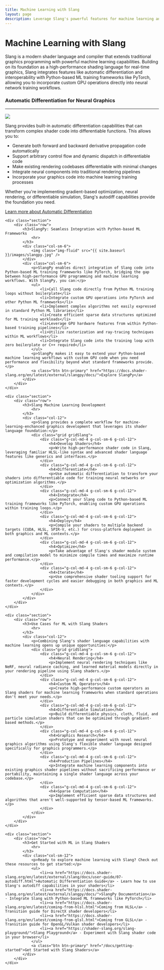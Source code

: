 ```yaml
---
title: Machine Learning with Slang
layout: page
description: Leverage Slang's powerful features for machine learning and neural graphics applications
---
```


# Machine Learning with Slang

Slang is a modern shader language and compiler that extends traditional graphics programming with powerful machine learning capabilities. Building on its foundation as a high-performance shading language for real-time graphics, Slang integrates features like automatic differentiation and interoperability with Python-based ML training frameworks like PyTorch, allowing you to incorporate custom GPU operations directly into neural network training workflows.

<div class="container">
    <div class="section">
        <div class="row">
            <h3>Automatic Differentiation for Neural Graphics
                <hr>
            </h3>
            <div class="col-sm-6">
                <img class="img-fluid" src="{{ site.baseurl }}/images/autodiff.jpg" />
            </div>
            <div class="col-sm-6">
                <p>Slang provides built-in automatic differentiation capabilities that can transform complex shader code into differentiable functions. This allows you to:</p>
                <ul>
                    <li>Generate both forward and backward derivative propagation code automatically</li>
                    <li>Support arbitrary control flow and dynamic dispatch in differentiable code</li>
                    <li>Make existing rendering codebases differentiable with minimal changes</li>
                    <li>Integrate neural components into traditional rendering pipelines</li>
                    <li>Incorporate your graphics code into machine learning training processes</li>
                </ul>
                <p>Whether you're implementing gradient-based optimization, neural rendering, or differentiable simulation, Slang's autodiff capabilities provide the foundation you need.</p>
                <a class="btn btn-primary" href="https://docs.shader-slang.org/en/latest/external/slang/docs/user-guide/07-autodiff.html">Learn more about Automatic Differentiation</a>
            </div>
        </div>
    </div>

    <div class="section">
        <div class="row">
            <h3>SlangPy: Seamless Integration with Python-based ML Frameworks
                <hr>
            </h3>
            <div class="col-sm-6">
                <img class="img-fluid" src="{{ site.baseurl }}/images/slangpy.jpg" />
            </div>
            <div class="col-sm-6">
                <p>SlangPy enables direct integration of Slang code into Python-based ML training frameworks like PyTorch, bridging the gap between high-performance GPU programming and machine learning workflows. With SlangPy, you can:</p>
                <ul>
                    <li>Call Slang code directly from Python ML training loops without boilerplate</li>
                    <li>Integrate custom GPU operations into PyTorch and other Python ML frameworks</li>
                    <li>Implement complex algorithms not easily expressed in standard Python ML libraries</li>
                    <li>Create efficient sparse data structures optimized for ML training workloads</li>
                    <li>Leverage GPU hardware features from within Python-based training pipelines</li>
                    <li>Utilize rasterization and ray-tracing techniques within ML workflows</li>
                    <li>Integrate Slang code into the training loop with zero boilerplate or C++ required</li>
                </ul>
                <p>SlangPy makes it easy to extend your Python-based machine learning workflows with custom GPU code when you need performance and flexibility beyond what standard frameworks provide.</p>
                <a class="btn btn-primary" href="https://docs.shader-slang.org/en/latest/external/slangpy/docs/">Explore SlangPy</a>
            </div>
        </div>
    </div>

    <div class="section">
        <div class="row">
            <h3>Slang Machine Learning Development
                <hr>
            </h3>
            <div class="col-12">
                <p>Slang provides a complete workflow for machine-learning-enchanced graphics development that leverages its shader language foundation:</p>
                <div class="grid gridSlang">
                    <div class="g-col-md-4 g-col-sm-6 g-col-12">
                        <h4>Develop Shaders</h4>
                        <p>Write high-performance shader code in Slang, leveraging familiar HLSL-like syntax and advanced shader language features like generics and interfaces.</p>
                    </div>
                    <div class="g-col-md-4 g-col-sm-6 g-col-12">
                        <h4>Differentiate</h4>
                        <p>Use automatic differentiation to transform your shaders into differentiable code for training neural networks or optimization algorithms.</p>
                    </div>
                    <div class="g-col-md-4 g-col-sm-6 g-col-12">
                        <h4>Integrate</h4>
                        <p>Connect your Slang code to Python-based ML training frameworks like PyTorch, enabling custom GPU operations within training loops.</p>
                    </div>
                    <div class="g-col-md-4 g-col-sm-6 g-col-12">
                        <h4>Deploy</h4>
                        <p>Compile your shaders to multiple backend targets (CUDA, HLSL, SPIR-V, etc.) for cross-platform deployment in both graphics and ML contexts.</p>
                    </div>
                    <div class="g-col-md-4 g-col-sm-6 g-col-12">
                        <h4>Optimize</h4>
                        <p>Take advantage of Slang's shader module system and compilation model to minimize compile times and maximize runtime performance.</p>
                    </div>
                    <div class="g-col-md-4 g-col-sm-6 g-col-12">
                        <h4>Iterate</h4>
                        <p>Use comprehensive shader tooling support for faster development cycles and easier debugging in both graphics and ML contexts.</p>
                    </div>
                </div>
            </div>
        </div>
    </div>

    <div class="section">
        <div class="row">
            <h3>Use Cases for ML with Slang Shaders
                <hr>
            </h3>
            <div class="col-12">
                <p>Combining Slang's shader language capabilities with machine learning opens up unique opportunities:</p>
                <div class="grid gridSlang">
                    <div class="g-col-md-4 g-col-sm-6 g-col-12">
                        <h4>Neural Rendering</h4>
                        <p>Implement neural rendering techniques like NeRF, neural radiance caching, and learned material models directly in your rendering pipeline using Slang shaders.</p>
                    </div>
                    <div class="g-col-md-4 g-col-sm-6 g-col-12">
                        <h4>Custom ML Operators</h4>
                        <p>Create high-performance custom operators as Slang shaders for machine learning frameworks when standard operations don't meet your needs.</p>
                    </div>
                    <div class="g-col-md-4 g-col-sm-6 g-col-12">
                        <h4>Differentiable Simulation</h4>
                        <p>Build differentiable physics, cloth, fluid, and particle simulation shaders that can be optimized through gradient-based methods.</p>
                    </div>
                    <div class="g-col-md-4 g-col-sm-6 g-col-12">
                        <h4>Graphics Research</h4>
                        <p>Prototype and experiment with novel neural graphics algorithms using Slang's flexible shader language designed specifically for graphics programmers.</p>
                    </div>
                    <div class="g-col-md-4 g-col-sm-6 g-col-12">
                        <h4>Production Pipelines</h4>
                        <p>Integrate machine learning components into existing graphics shader pipelines without sacrificing performance or portability, maintaining a single shader language across your codebase.</p>
                    </div>
                    <div class="g-col-md-4 g-col-sm-6 g-col-12">
                        <h4>Sparse Computation</h4>
                        <p>Implement efficient sparse data structures and algorithms that aren't well-supported by tensor-based ML frameworks.</p>
                    </div>
                </div>
            </div>
        </div>
    </div>

    <div class="section">
        <div class="row">
            <h3>Get Started with ML in Slang Shaders
                <hr>
            </h3>
            <div class="col-sm-12">
                <p>Ready to explore machine learning with Slang? Check out these resources to get started:</p>
                <ul>
                    <li><a href="https://docs.shader-slang.org/en/latest/external/slang/docs/user-guide/07-autodiff.html">Automatic Differentiation Guide</a> - Learn how to use Slang's autodiff capabilities in your shaders</li>
                    <li><a href="https://docs.shader-slang.org/en/latest/external/slangpy/docs/">SlangPy Documentation</a> - Integrate Slang with Python-based ML frameworks like PyTorch</li>
                    <li><a href="https://docs.shader-slang.org/en/latest/coming-from-hlsl.html">Coming from HLSL</a> - Transition guide for DirectX shader developers</li>
                    <li><a href="https://docs.shader-slang.org/en/latest/coming-from-glsl.html">Coming from GLSL</a> - Transition guide for OpenGL/Vulkan shader developers</li>
                    <li><a href="https://shader-slang.org/slang-playground/">Slang Playground</a> - Experiment with Slang shader code in your browser</li>
                </ul>
                <a class="btn btn-primary" href="/docs/getting-started">Get Started with Slang Shaders</a>
            </div>
        </div>
    </div>
</div> 